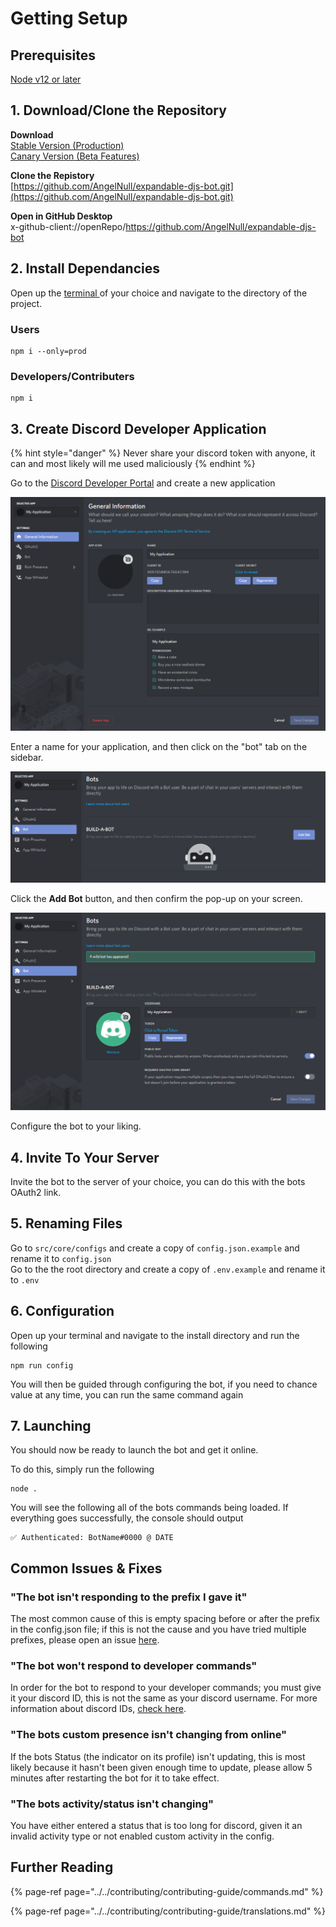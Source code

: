 # Getting Setup

## Prerequisites

[Node v12 or later](https://nodejs.org/en/)

## 1. Download/Clone the Repository

**Download**  
[Stable Version \(Production\)](https://github.com/AngelNull/expandable-djs-bot/archive/stable.zip)  
[Canary Version \(Beta Features\)](https://github.com/AngelNull/expandable-djs-bot/archive/main.zip)

**Clone the Repistory**  
[https://github.com/AngelNull/expandable-djs-bot.git](https://github.com/AngelNull/expandable-djs-bot.git)  
  
**Open in GitHub Desktop**  
x-github-client://openRepo/https://github.com/AngelNull/expandable-djs-bot

## 2. Install Dependancies

Open up the [terminal ](https://github.com/Microsoft/Terminal)of your choice and navigate to the directory of the project. 

### Users

```text
npm i --only=prod
```

### Developers/Contributers

```text
npm i
```

## 3. Create Discord Developer Application

{% hint style="danger" %}
Never share your discord token with anyone, it can and most likely will me used maliciously
{% endhint %}

Go to the [Discord Developer Portal](https://discord.com/developers/applications) and create a new application

![](../../.gitbook/assets/image%20%283%29.png)

Enter a name for your application, and then click on the "bot" tab on the sidebar.

![](../../.gitbook/assets/image.png)

Click the **Add Bot** button, and then confirm the pop-up on your screen.

![](../../.gitbook/assets/image%20%281%29.png)

Configure the bot to your liking.

## 4. Invite To Your Server

Invite the bot to the server of your choice, you can do this with the bots OAuth2 link.

## 5. Renaming Files

Go to `src/core/configs` and create a copy of `config.json.example` and rename it to `config.json`   
Go to the the root directory and create a copy of `.env.example` and rename it to `.env` 

## 6. Configuration

Open up your terminal and navigate to the install directory and run the following

```text
npm run config
```

You will then be guided through configuring the bot, if you need to chance value at any time, you can run the same command again

## 7. **Launching**

You should now be ready to launch the bot and get it online.  
  
To do this, simply run the following

```text
node .
```

You will see the following all of the bots commands being loaded. If everything goes successfully, the console should output

```text
✅ Authenticated: BotName#0000 @ DATE
```

## Common Issues & Fixes

### **"The bot isn't responding to the prefix I gave it"**

The most common cause of this is empty spacing before or after the prefix in the config.json file; if this is not the cause and you have tried multiple prefixes, please open an issue [here](https://github.com/AngelNull/expandable-djs-bot/issues/new/choose).

### **"The bot won't respond to developer commands"**

In order for the bot to respond to your developer commands; you must give it your discord ID, this is not the same as your discord username. For more information about discord IDs, [check here](https://support.discord.com/hc/en-us/articles/206346498-Where-can-I-find-my-User-Server-Message-ID).

### **"The bots custom presence isn't changing from online"**

If the bots Status \(the indicator on its profile\) isn't updating, this is most likely because it hasn't been given enough time to update, please allow 5 minutes after restarting the bot for it to take effect.

### **"The bots activity/status isn't changing"**

You have either entered a status that is too long for discord, given it an invalid activity type or not enabled custom activity in the config.

## Further Reading

{% page-ref page="../../contributing/contributing-guide/commands.md" %}

{% page-ref page="../../contributing/contributing-guide/translations.md" %}



